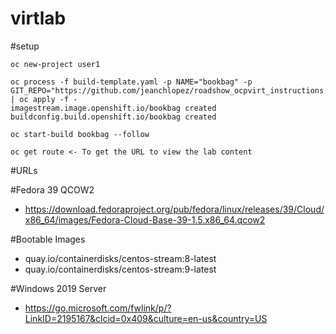 # virtlab

#setup

~~~~
oc new-project user1

oc process -f build-template.yaml -p NAME="bookbag" -p GIT_REPO="https://github.com/jeanchlopez/roadshow_ocpvirt_instructions.git" | oc apply -f -
imagestream.image.openshift.io/bookbag created
buildconfig.build.openshift.io/bookbag created

oc start-build bookbag --follow

oc get route <- To get the URL to view the lab content
~~~~

#URLs

#Fedora 39 QCOW2
- https://download.fedoraproject.org/pub/fedora/linux/releases/39/Cloud/x86_64/images/Fedora-Cloud-Base-39-1.5.x86_64.qcow2

#Bootable Images
- quay.io/containerdisks/centos-stream:8-latest
- quay.io/containerdisks/centos-stream:9-latest

#Windows 2019 Server
- https://go.microsoft.com/fwlink/p/?LinkID=2195167&clcid=0x409&culture=en-us&country=US
